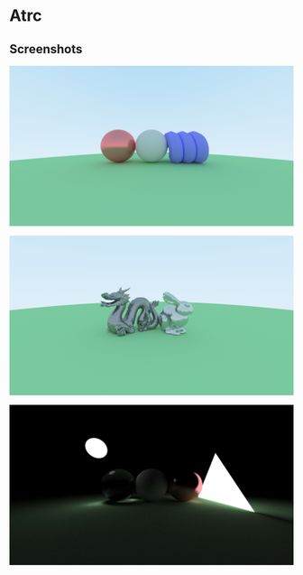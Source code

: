 # Atrc

## Screenshots

![SS0](./Gallery/03_2018_10_07.png)

![SS1](./Gallery/06_2018_10_09.png)

![SS2](./Gallery/01_2018_10_4.png)